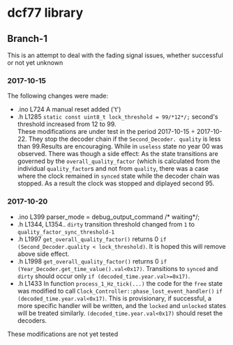 # dcf77 library
## Branch-1 
This is an attempt to deal with the fading signal issues, whether successful or not yet unknown
### 2017-10-15
The following changes were made:
-  .ino L724 A manual reset added ('t')
-  .h L1285 `static const uint8_t lock_threshold = 99/*12*/;` second's threshold increased from 12 to 99.  
These modifications are under test in the period 2017-10-15 ÷ 2017-10-22. They stop the decoder chain if the `Second_Decoder. quality` is less than 99.Results are encouraging. While in `useless` state no year 00 was observed. There was though a side effect: As the state transitions are governed by the `overall_quality_factor` (which is calculated from the individual `quality_factor`s and not from `quality`, there was a case where the clock remained in `synced` state while the decoder chain was stopped. As a result the clock was stopped and diplayed second 95.
### 2017-10-20
-  .ino L399 parser_mode = debug_output_command /* waiting*/;
-  .h L1344, L1354.. `dirty` transition threshold changed from `1` to `quality_factor_sync_threshold-1`
-  .h L1997 `get_overall_quality_factor()` returns 0 `if (Second_Decoder.quality < lock_threshold)`. It is hoped this will remove above  side effect.
-  .h L1998 `get_overall_quality_factor()` returns 0 `if (Year_Decoder.get_time_value().val<0x17)`. Transitions to `synced` and `dirty` should occur only  `if (decoded_time.year.val>=0x17)`.
-  .h L1433 In function `process_1_Hz_tick(...)` the code for the `free` state was modified to call `Clock_Controller::phase_lost_event_handler()` `if (decoded_time.year.val<0x17)`. This is provisionary, if successful, a more specific handler will be written, and the `locked` and `unlocked` states will be treated similarly. `(decoded_time.year.val<0x17)` should reset the decoders.
  
  These modifications are not yet tested

